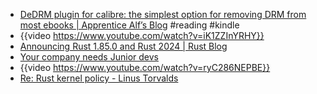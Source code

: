 - [DeDRM plugin for calibre: the simplest option for removing DRM from most ebooks  | Apprentice Alf’s Blog](https://apprenticealf.wordpress.com/2012/09/10/calibre-plugins-the-simplest-option-for-removing-most-ebook-drm/) #reading #kindle
- {{video https://www.youtube.com/watch?v=iK1ZZInYRHY}}
- [Announcing Rust 1.85.0 and Rust 2024 | Rust Blog](https://blog.rust-lang.org/2025/02/20/Rust-1.85.0.html)
- [Your company needs Junior devs](https://softwaredoug.com/blog/2024/09/07/your-team-needs-juniors)
- {{video https://www.youtube.com/watch?v=ryC286NEPBE}}
- [Re: Rust kernel policy - Linus Torvalds](https://lore.kernel.org/rust-for-linux/CAHk-=wgLbz1Bm8QhmJ4dJGSmTuV5w_R0Gwvg5kHrYr4Ko9dUHQ@mail.gmail.com/)